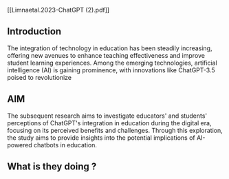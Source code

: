 [[Limnaetal.2023-ChatGPT (2).pdf]]

## Introduction
The integration of technology in education has been steadily increasing, offering new avenues to enhance teaching effectiveness and improve student learning experiences. Among the emerging technologies, artificial intelligence (AI) is gaining prominence, with innovations like ChatGPT-3.5 poised to revolutionize
## AIM
The subsequent research aims to investigate educators' and students' perceptions of ChatGPT's integration in education during the digital era, focusing on its perceived benefits and challenges. Through this exploration, the study aims to provide insights into the potential implications of AI-powered chatbots in education.

## What is they doing ?